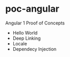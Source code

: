 # poc-angular
Angular 1 Proof of Concepts

- Hello World
- Deep Linking
- Locale
- Dependecy Injection
